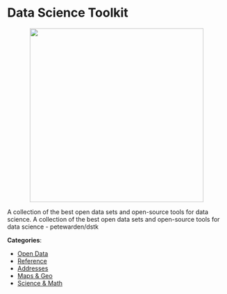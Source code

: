 # Data Science Toolkit
<p align="center">
    <img width="400" src="https://raw.githubusercontent.com/apis-list/apis-list/apis/data-science-toolkit/logo_256x256.png" />
</p>

A collection of the best open data sets and open-source tools for data science. A collection of the best open data sets and open-source tools for data science - petewarden/dstk



**Categories**:
- [Open Data](https://github.com/apis-list/apis-list#open-data)
- [Reference](https://github.com/apis-list/apis-list#reference)
- [Addresses](https://github.com/apis-list/apis-list#addresses)
- [Maps & Geo](https://github.com/apis-list/apis-list#maps-and-geo)
- [Science & Math](https://github.com/apis-list/apis-list#science-and-math)



